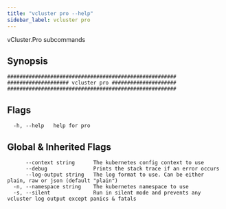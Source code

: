 ```yaml
---
title: "vcluster pro --help"
sidebar_label: vcluster pro
---
```



vCluster.Pro subcommands

## Synopsis

```
#######################################################
#################### vcluster pro #####################
#######################################################
```


## Flags

```
  -h, --help   help for pro
```


## Global & Inherited Flags

```
      --context string      The kubernetes config context to use
      --debug               Prints the stack trace if an error occurs
      --log-output string   The log format to use. Can be either plain, raw or json (default "plain")
  -n, --namespace string    The kubernetes namespace to use
  -s, --silent              Run in silent mode and prevents any vcluster log output except panics & fatals
```

